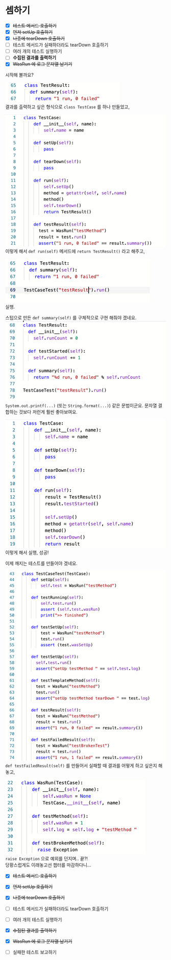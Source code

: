 # 셈하기

- [X] ~~테스트 메서드 호출하기~~
- [X] ~~먼저 setUp 호출하기~~
- [X] ~~나중에 tearDown 호출하기~~
- [ ] 테스트 메서드가 실패하더라도 tearDown 호출하기
- [ ] 여러 개의 테스트 실행하기
- [ ] **수집된 결과를 출력하기** 
- [X] ~~WasRun 에 로그 문자열 남기기~~

시작해 볼까요?  

![](IMG02.png)  
결과를 출력하고 싶은 형식으로 `class TestCase` 를 하나 만들었고,

![](IMG01.png)  
이렇게 해서 `def run(self)` 메서드에 `return TestResult()` 라고 해주고,

![](IMG03.png)  
실행.

스텁으로 만든 `def summary(self)` 를 구체적으로 구현 해줘야 겠네요.
![](IMG04.png)  
`System.out.printf(...)` (또는 `String.format(...)`) 같은 문법이군요. 문자열 결합하는 것보다 저런게 훨씬 좋아보여요.

![](IMG05.png)  
이렇게 해서 실행, 성공!

이제 깨지는 테스트를 만들어야 겠네요.

![](IMG06.png)  
`def testFailedResult(self)` 를 만들어서 실패할 때 결과를 어떻게 하고 싶은지 해놓고,

![](IMG07.png)  
`raise Exception` 으로 예외를 던지며.. 끝?!  
당황스럽게도 이래놓고선 챕터를 마감하다니...


- [X] ~~테스트 메서드 호출하기~~
- [X] ~~먼저 setUp 호출하기~~
- [X] ~~나중에 tearDown 호출하기~~
- [ ] 테스트 메서드가 실패하더라도 tearDown 호출하기
- [ ] 여러 개의 테스트 실행하기
- [X] ~~수집된 결과를 출력하기~~ 
- [X] ~~WasRun 에 로그 문자열 남기기~~
- [ ] 실패한 테스트 보고하기

